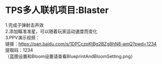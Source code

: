 # TPS多人联机项目:Blaster  
1.完成子弹射击声效  
2.添加瞄准准星，可以随着玩家运动速度而变化  
3.PPV演示视频：  
链接：https://pan.baidu.com/s/1DPCczpKtBg2BZg8hN8-amQ?pwd=1234   
提取码：1234  
（蓝图设置和Bloom设置请查看BlueprintAndBloomSetting.png）